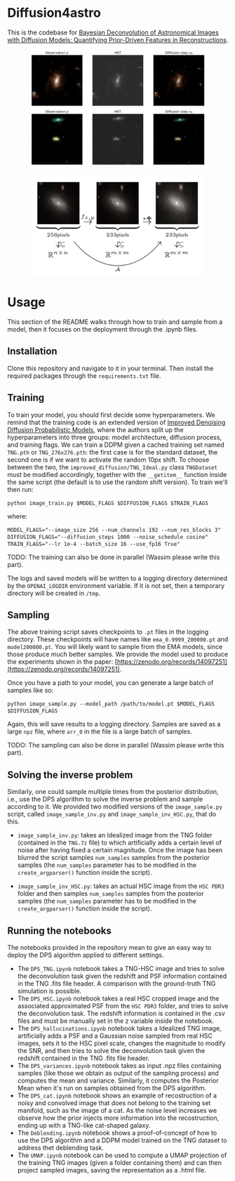 # Diffusion4astro

This is the codebase for [Bayesian Deconvolution of Astronomical Images with Diffusion Models: Quantifying Prior-Driven Features in Reconstructions](ArXiv).

<p align="center">
    <img src="./Results/test1.png" width="400"/>
    <img src="./Results/test2.png" width="400"/>
</p>

<p align="center">
    <img src="./Results/Pipeline.png" width="400"/>
</p>

# Usage

This section of the README walks through how to train and sample from a model, then it focuses on the deployment through the .ipynb files.

## Installation

Clone this repository and navigate to it in your terminal. Then install the required packages through the `requirements.txt` file.

## Training

To train your model, you should first decide some hyperparameters. We remind that the training code is an extended version of [Improved Denoising Diffusion Probabilistic Models](https://arxiv.org/abs/2102.09672), where the authors split up the hyperparameters into three groups: model architecture, diffusion process, and training flags. We can train a DDPM given a cached training set named `TNG.pth` or `TNG_276x276.pth`: the first case is for the standard dataset, the second one is if we want to activate the random 10px shift. To choose between the two, the `improved_diffusion/TNG_Ideal.py` class `TNGDataset` must be modified accordingly, together with the `__getitem__` function inside the same script (the default is to use the random shift version). To train we'll then run:

```
python image_train.py $MODEL_FLAGS $DIFFUSION_FLAGS $TRAIN_FLAGS
```

where:

```
MODEL_FLAGS="--image_size 256 --num_channels 192 --num_res_blocks 3"
DIFFUSION_FLAGS="--diffusion_steps 1000 --noise_schedule cosine"
TRAIN_FLAGS="--lr 1e-4 --batch_size 16 --use_fp16 True" 
```

TODO: The training can also be done in parallel (Wassim please write this part).

The logs and saved models will be written to a logging directory determined by the `OPENAI_LOGDIR` environment variable. If it is not set, then a temporary directory will be created in `/tmp`.

## Sampling

The above training script saves checkpoints to `.pt` files in the logging directory. These checkpoints will have names like `ema_0.9999_200000.pt` and `model200000.pt`. You will likely want to sample from the EMA models, since those produce much better samples. We provide the model used to produce the experiments shown in the paper: [https://zenodo.org/records/14097251](https://zenodo.org/records/14097251).

Once you have a path to your model, you can generate a large batch of samples like so:

```
python image_sample.py --model_path /path/to/model.pt $MODEL_FLAGS $DIFFUSION_FLAGS
```

Again, this will save results to a logging directory. Samples are saved as a large `npz` file, where `arr_0` in the file is a large batch of samples.

TODO: The sampling can also be done in parallel (Wassim please write this part).

## Solving the inverse problem

Similarly, one could sample multiple times from the posterior distribution, i.e., use the DPS algorithm to solve the inverse problem and sample according to it. We provided two modified versions of the `image_sample.py` script, called `image_sample_inv.py` and `image_sample_inv_HSC.py`, that do this.

- `image_sample_inv.py`: takes an Idealized image from the TNG folder (contained in the `TNG.7z` file) to which artificially adds a certain level of noise after having fixed a certain magnitude. Once the image has been blurred the script samples `num_samples` samples from the posterior samples (the `num_samples` parameter has to be modified in the `create_argparser()` function inside the script).

- `image_sample_inv_HSC.py`: takes an actual HSC image from the `HSC PDR3` folder and then samples `num_samples` samples from the posterior samples (the `num_samples` parameter has to be modified in the `create_argparser()` function inside the script).

## Running the notebooks

The notebooks provided in the repository mean to give an easy way to deploy the DPS algorithm applied to different settings.

- The `DPS_TNG.ipynb` notebook takes a TNG-HSC image and tries to solve the deconvolution task given the redshift and PSF information contained in the TNG .fits file header. A comparison with the ground-truth TNG simulation is possible.
- The `DPS_HSC.ipynb` notebook takes a real HSC cropped image and the associated approximated PSF from the `HSC PDR3` folder, and tries to solve the deconvolution task. The redshift information is contained in the .csv files and must be manually set in the z variable inside the notebook.
- The `DPS_hallucinations.ipynb` notebook takes a Idealized TNG image, artificially adds a PSF and a Gaussian noise sampled from real HSC images, sets it to the HSC pixel scale, changes the magnitude to modify the SNR, and then tries to solve the deconvolution task given the redshift contained in the TNG .fits file header.
- The `DPS_variances.ipynb` notebook takes as input .npz files containing samples (like those we obtain as output of the sampling process) and computes the mean and variance. Similarly, it computes the Posterior Mean when it's run on samples obtained from the DPS algorithm.
- The `DPS_cat.ipynb` notebook shows an example of recostruction of a noisy and convolved image that does not belong to the training set manifold, such as the image of a cat. As the noise level increases we observe how the prior injects more information into the recostruction, ending up with a TNG-like cat-shaped galaxy.
- The `Deblending.ipynb` notebook shows a proof-of-concept of how to use the DPS algorithm and a DDPM model trained on the TNG dataset to address thet deblending task.
- The `UMAP.ipynb` notebook can be used to compute a UMAP projection of the training TNG images (given a folder containing them) and can then project sampled images, saving the representation as a .html file.
